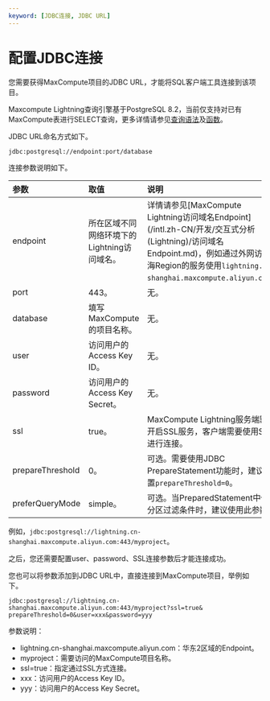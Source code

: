 ```yaml
---
keyword: [JDBC连接, JDBC URL]
---
```


# 配置JDBC连接

您需要获得MaxCompute项目的JDBC URL，才能将SQL客户端工具连接到该项目。

Maxcompute Lightning查询引擎基于PostgreSQL 8.2，当前仅支持对已有MaxCompute表进行SELECT查询，更多详情请参见[查询语法](https://www.postgresql.org/docs/8.2/static/queries.html)及[函数](https://www.postgresql.org/docs/8.2/static/functions.html)。

JDBC URL命名方式如下。

```
jdbc:postgresql://endpoint:port/database
```

连接参数说明如下。

|参数|取值|说明|
|:-|:-|:-|
|endpoint|所在区域不同网络环境下的Lightning访问域名。|详情请参见[MaxCompute Lightning访问域名Endpoint](/intl.zh-CN/开发/交互式分析 (Lightning)/访问域名Endpoint.md)，例如通过外网访问上海Region的服务使用`lightning.cn-shanghai.maxcompute.aliyun.com`。|
|port|443。|无。|
|database|填写MaxCompute的项目名称。|无。|
|user|访问用户的Access Key ID。|无。|
|password|访问用户的Access Key Secret。|无。|
|ssl|true。|MaxCompute Lightning服务端默认开启SSL服务，客户端需要使用SSL进行连接。|
|prepareThreshold|0。|可选。需要使用JDBC PrepareStatement功能时，建议设置`prepareThreshold=0`。|
|preferQueryMode|simple。|可选。当PreparedStatement中使用分区过滤条件时，建议使用此参数。|

例如，`jdbc:postgresql://lightning.cn-shanghai.maxcompute.aliyun.com:443/myproject`。

之后，您还需要配置user、password、SSL连接参数后才能连接成功。

您也可以将参数添加到JDBC URL中，直接连接到MaxCompute项目，举例如下。

```
jdbc:postgresql://lightning.cn-shanghai.maxcompute.aliyun.com:443/myproject?ssl=true& prepareThreshold=0&user=xxx&password=yyy
```

参数说明：

-   lightning.cn-shanghai.maxcompute.aliyun.com：华东2区域的Endpoint。
-   myproject：需要访问的MaxCompute项目名称。
-   ssl=true：指定通过SSL方式连接。
-   xxx：访问用户的Access Key ID。
-   yyy：访问用户的Access Key Secret。

